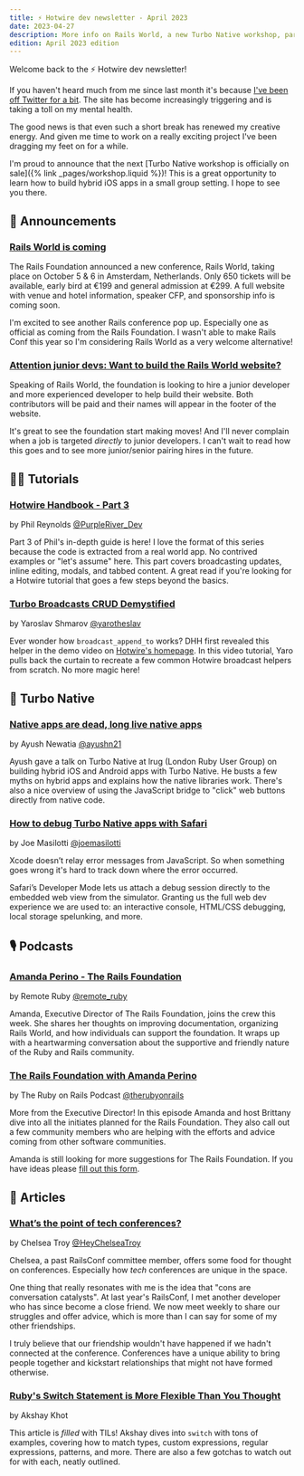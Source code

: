```yaml
---
title: ⚡️ Hotwire dev newsletter - April 2023
date: 2023-04-27
description: More info on Rails World, a new Turbo Native workshop, part 3 of the Hotwire Handbook, and a call for junior developers in this month's edition.
edition: April 2023 edition
---
```


Welcome back to the ⚡️ Hotwire dev newsletter!

If you haven't heard much from me since last month it's because [I've been off Twitter for a bit](). The site has become increasingly triggering and is taking a toll on my mental health.

The good news is that even such a short break has renewed my creative energy. And given me time to work on a really exciting project I've been dragging my feet on for a while.

I'm proud to announce that the next [Turbo Native workshop is officially on sale]({% link _pages/workshop.liquid %})! This is a great opportunity to learn how to build hybrid iOS apps in a small group setting. I hope to see you there.

## 📣 Announcements

### [Rails World is coming](https://rubyonrails.org/2023/4/6/rails-world-is-coming)

The Rails Foundation announced a new conference, Rails World, taking place on October 5 & 6 in Amsterdam, Netherlands. Only 650 tickets will be available, early bird at €199 and general admission at €299. A full website with venue and hotel information, speaker CFP, and sponsorship info is coming soon.

I'm excited to see another Rails conference pop up. Especially one as official as coming from the Rails Foundation. I wasn't able to make Rails Conf this year so I'm considering Rails World as a very welcome alternative!

### [Attention junior devs: Want to build the Rails World website?](https://rubyonrails.org/2023/4/13/attention-junior-devs-want-to-build-the-rails-world-website)

Speaking of Rails World, the foundation is looking to hire a junior developer and more experienced developer to help build their website. Both contributors will be paid and their names will appear in the footer of the website.

It's great to see the foundation start making moves! And I'll never complain when a job is targeted _directly_ to junior developers. I can't wait to read how this goes and to see more junior/senior pairing hires in the future.

## 👩‍🎓 Tutorials

### [Hotwire Handbook - Part 3](https://purpleriver.dev/posts/2023/hotwire-handbook-part-3)

by Phil Reynolds [@PurpleRiver_Dev](https://twitter.com/PurpleRiver_Dev)

Part 3 of Phil's in-depth guide is here! I love the format of this series because the code is extracted from a real world app. No contrived examples or "let's assume" here. This part covers broadcasting updates, inline editing, modals, and tabbed content. A great read if you're looking for a Hotwire tutorial that goes a few steps beyond the basics.

### [Turbo Broadcasts CRUD Demystified](https://www.youtube.com/watch?v=xSkq9vQgT7k)

by Yaroslav Shmarov [@yarotheslav](https://twitter.com/yarotheslav)

Ever wonder how `broadcast_append_to` works? DHH first revealed this helper in the demo video on [Hotwire's homepage](https://hotwired.dev). In this video tutorial, Yaro pulls back the curtain to recreate a few common Hotwire broadcast helpers from scratch. No more magic here!

## 📱 Turbo Native

### [Native apps are dead, long live native apps](https://assets.lrug.org/videos/2023/march/ayush-newatia-native-apps-are-dead-long-live-native-apps-lrug-mar-2023.mp4)

by Ayush Newatia [@ayushn21](https://twitter.com/ayushn21)

Ayush gave a talk on Turbo Native at lrug (London Ruby User Group) on building hybrid iOS and Android apps with Turbo Native. He busts a few myths on hybrid apps and explains how the native libraries work. There's also a nice overview of using the JavaScript bridge to "click" web buttons directly from native code.

### [How to debug Turbo Native apps with Safari](https://masilotti.com/debug-turbo-native-apps-with-safari/)

by Joe Masilotti [@joemasilotti](https://twitter.com/joemasilotti)

Xcode doesn’t relay error messages from JavaScript. So when something goes wrong it's hard to track down where the error occurred.

Safari’s Developer Mode lets us attach a debug session directly to the embedded web view from the simulator. Granting us the full web dev experience we are used to: an interactive console, HTML/CSS debugging, local storage spelunking, and more.

## 🎙 Podcasts

### [Amanda Perino - The Rails Foundation](https://remoteruby.com/226)

by Remote Ruby [@remote_ruby](https://twitter.com/remote_ruby)

Amanda, Executive Director of The Rails Foundation, joins the crew this week. She shares her thoughts on improving documentation, organizing Rails World, and how individuals can support the foundation. It wraps up with a heartwarming conversation about the supportive and friendly nature of the Ruby and Rails community.

### [The Rails Foundation with Amanda Perino](https://www.therubyonrailspodcast.com/467)

by The Ruby on Rails Podcast [@therubyonrails](https://twitter.com/therubyonrails)

More from the Executive Director! In this episode Amanda and host Brittany dive into all the initiates planned for the Rails Foundation. They also call out a few community members who are helping with the efforts and advice coming from other software communities.

Amanda is still looking for more suggestions for The Rails Foundation. If you have ideas please [fill out this form](https://app.todohelpers.com/forms/4758b5b0-d6f9-4f41-8041-992cc9b748fb).

## 📰 Articles

### [What’s the point of tech conferences?](https://chelseatroy.com/2023/04/21/whats-the-point-of-tech-conferences/)

by Chelsea Troy [@HeyChelseaTroy](https://twitter.com/HeyChelseaTroy)

Chelsea, a past RailsConf committee member, offers some food for thought on conferences. Especially how _tech_ conferences are unique in the space.

One thing that really resonates with me is the idea that "cons are conversation catalysts". At last year's RailsConf, I met another developer who has since become a close friend. We now meet weekly to share our struggles and offer advice, which is more than I can say for some of my other friendships.

I truly believe that our friendship wouldn't have happened if we hadn't connected at the conference. Conferences have a unique ability to bring people together and kickstart relationships that might not have formed otherwise.

### [Ruby's Switch Statement is More Flexible Than You Thought](https://www.akshaykhot.com/ruby-switch-statement/)

by Akshay Khot

This article is _filled_ with TILs! Akshay dives into `switch` with tons of examples, covering how to match types, custom expressions, regular expressions, patterns, and more. There are also a few gotchas to watch out for with each, neatly outlined.
